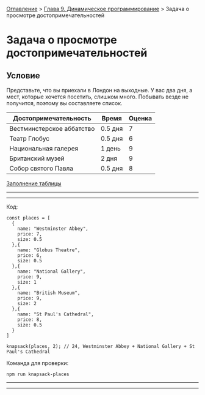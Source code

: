 [Оглавление](../../../#readme) > [Глава 9. Динамическое программирование](../#readme) > Задача о просмотре достопримечательностей

# Задача о просмотре достопримечательностей

## Условие

Представьте, что вы приехали в Лондон на выходные. У вас два дня, а мест, которые хочется посетить, слишком много. Побывать везде не получится, поэтому вы составляете список.

Достопримечательность|Время|Оценка
-|-|-
Вестминстерское аббатство|0.5 дня|7
Театр Глобус|0.5 дня|6
Национальная галерея|1 день|9
Британский музей|2 дня|9
Собор святого Павла|0.5 дня|8

[Заполнение таблицы](./table.md#readme)

***
***

Код:

```
const places = [
  {
    name: "Westminster Abbey",
    price: 7,
    size: 0.5
  },{
    name: "Globus Theatre",
    price: 6,
    size: 0.5
  },{
    name: "National Gallery",
    price: 9,
    size: 1
  },{
    name: "British Museum",
    price: 9,
    size: 2
  },{
    name: "St Paul's Cathedral",
    price: 8,
    size: 0.5
  }
]

knapsack(places, 2); // 24, Westminster Abbey + National Gallery + St Paul's Cathedral

```

Команда для проверки:

```
npm run knapsack-places
```

***
***